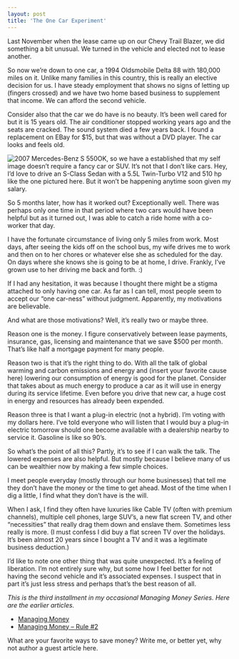 ```yaml
---
layout: post
title: 'The One Car Experiment'
---
```

Last November when the lease came up on our Chevy Trail Blazer, we did something a bit unusual. We turned in the vehicle and elected not to lease another.

So now we’re down to one car, a 1994 Oldsmobile Delta 88 with 180,000 miles on it. Unlike many families in this country, this is really an elective decision for us. I have steady employment that shows no signs of letting up (fingers crossed) and we have two home based business to supplement that income. We can afford the second vehicle.

Consider also that the car we do have is no beauty. It’s been well cared for but it is 15 years old. The air conditioner stopped working years ago and the seats are cracked. The sound system died a few years back. I found a replacement on EBay for $15, but that was without a DVD player. The car looks and feels old.

![2007 Mercedes-Benz S 550](http://upload.wikimedia.org/wikipedia/commons/thumb/6/60/2007-Mercedes-Benz-S-550.jpg/250px-2007-Mercedes-Benz-S-550.jpg)OK, so we have a established that my self image doesn’t require a fancy car or SUV. It’s not that I don’t like cars. Hey, I’d love to drive an S-Class Sedan with a 5.5L Twin-Turbo V12 and 510 hp like the one pictured here. But it won’t be happening anytime soon given my salary.

So 5 months later, how has it worked out? Exceptionally well. There was perhaps only one time in that period where two cars would have been helpful but as it turned out, I was able to catch a ride home with a co-worker that day.

I have the fortunate circumstance of living only 5 miles from work. Most days, after seeing the kids off on the school bus, my wife drives me to work and then on to her chores or whatever else she as scheduled for the day. On days where she knows she is going to be at home, I drive. Frankly, I’ve grown use to her driving me back and forth. :)

If I had any hesitation, it was because I thought there might be a stigma attached to only having one car. As far as I can tell, most people seem to accept our “one car-ness” without judgment. Apparently, my motivations are believable.

And what are those motivations? Well, it’s really two or maybe three. 

Reason one is the money. I figure conservatively between lease payments, insurance, gas, licensing and maintenance that we save $500 per month. That’s like half a mortgage payment for many people.

Reason two is that it’s the right thing to do. With all the talk of global warming and carbon emissions and energy and (insert your favorite cause here) lowering our consumption of energy is good for the planet. Consider that takes about as much energy to produce a car as it will use in energy during its service lifetime. Even before you drive that new car, a huge cost in energy and resources has already been expended.

Reason three is that I want a plug-in electric (not a hybrid). I’m voting with my dollars here. I’ve told everyone who will listen that I would buy a plug-in electric tomorrow should one become available with a dealership nearby to service it. Gasoline is like so 90’s.

So what’s the point of all this? Partly, it’s to see if I can walk the talk. The lowered expenses are also helpful. But mostly because I believe many of us can be wealthier now by making a few simple choices.

I meet people everyday (mostly through our home businesses) that tell me they don’t have the money or the time to get ahead. Most of the time when I dig a little, I find what they don’t have is the will.

When I ask, I find they often have luxuries like Cable TV (often with premium channels), multiple cell phones, large SUV’s, a new flat screen TV, and other “necessities” that really drag them down and enslave them. Sometimes less really is more. (I must confess I did buy a flat screen TV over the holidays. It’s been almost 20 years since I bought a TV and it was a legitimate business deduction.)

I’d like to note one other thing that was quite unexpected. It’s a feeling of liberation. I’m not entirely sure why, but some how I feel better for not having the second vehicle and it’s associated expenses. I suspect that in part it’s just less stress and perhaps that’s the best reason of all.

_This is the third installment in my occasional Managing Money Series. Here are the earlier articles._

  * [Managing Money](/blog/post/2008/11/12/managing-money)
  * [Managing Money – Rule #2](/blog/post/2008/11/23/managing-money-rule-2)

What are your favorite ways to save money? Write me, or better yet, why not author a guest article here.
